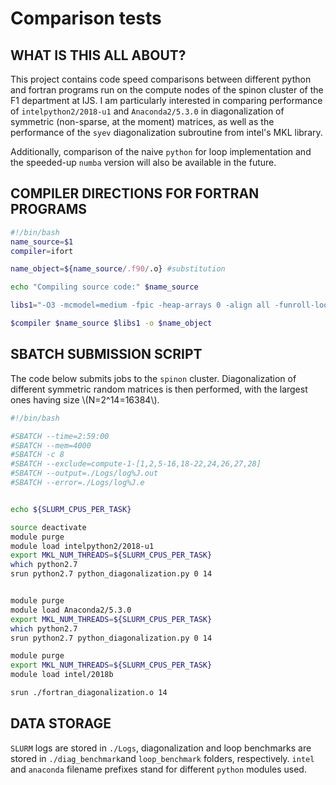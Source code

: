# Comparison tests #
## WHAT IS THIS ALL ABOUT? ##

This project contains code speed comparisons between different python and fortran programs run 
on the compute nodes of the spinon cluster of the F1 department at IJS. I am particularly interested
in comparing performance of `intelpython2/2018-u1` and `Anaconda2/5.3.0` in diagonalization of symmetric 
(non-sparse, at the moment) matrices, as well as the performance of the `syev` diagonalization subroutine
from intel's MKL library. 

Additionally, comparison of the naive `python` for loop implementation and the speeded-up `numba` version 
will also be available in the future. 

## COMPILER DIRECTIONS FOR FORTRAN PROGRAMS ##

```bash
#!/bin/bash
name_source=$1
compiler=ifort

name_object=${name_source/.f90/.o} #substitution

echo "Compiling source code:" $name_source

libs1="-O3 -mcmodel=medium -fpic -heap-arrays 0 -align all -funroll-loops -qopenmp -mkl=parallel -lmkl_core  -lmkl_lapack95_lp64 -I${MKLROOT}/include/intel64/lp64 -I${MKLROOT}/include"

$compiler $name_source $libs1 -o $name_object

```

## SBATCH SUBMISSION SCRIPT ##

The code below submits jobs to the `spinon` cluster. Diagonalization of different symmetric random matrices is then performed, with the largest ones having size \\(N=2^14=16384\\).

```bash
#!/bin/bash 

#SBATCH --time=2:59:00
#SBATCH --mem=4000
#SBATCH -c 8
#SBATCH --exclude=compute-1-[1,2,5-16,18-22,24,26,27,28]
#SBATCH --output=./Logs/log%J.out
#SBATCH --error=./Logs/log%J.e


echo ${SLURM_CPUS_PER_TASK}

source deactivate
module purge
module load intelpython2/2018-u1
export MKL_NUM_THREADS=${SLURM_CPUS_PER_TASK}
which python2.7
srun python2.7 python_diagonalization.py 0 14


module purge
module load Anaconda2/5.3.0
export MKL_NUM_THREADS=${SLURM_CPUS_PER_TASK}
which python2.7
srun python2.7 python_diagonalization.py 0 14

module purge
export MKL_NUM_THREADS=${SLURM_CPUS_PER_TASK}
module load intel/2018b

srun ./fortran_diagonalization.o 14

```

## DATA STORAGE ##

`SLURM` logs are stored in `./Logs`, diagonalization and loop benchmarks are stored in `./diag_benchmark`and `loop_benchmark` folders, respectively. `intel` and `anaconda` filename prefixes stand for different `python` modules used.


